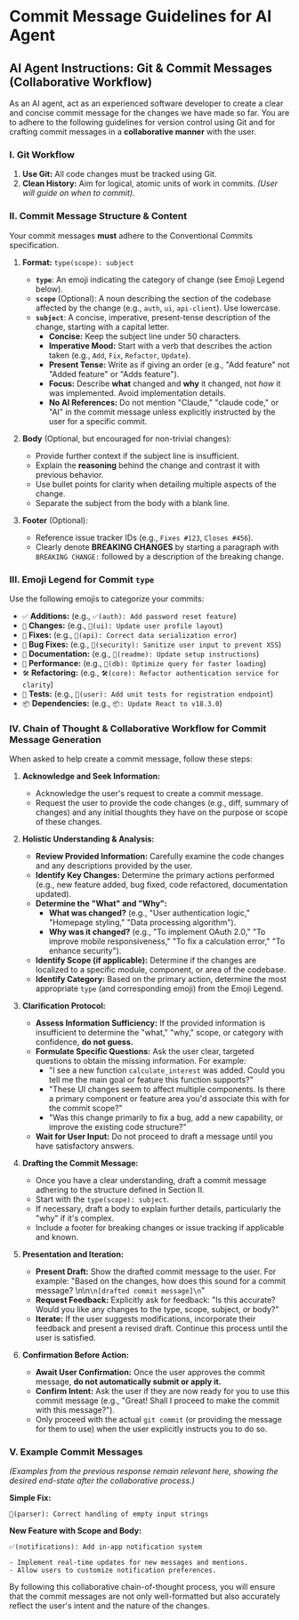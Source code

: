 # Commit Message Guidelines for AI Agent

## AI Agent Instructions: Git & Commit Messages (Collaborative Workflow)

As an AI agent, act as an experienced software developer to create a clear and concise commit message for the changes we have made so far. You are to adhere to the following guidelines for version control using Git and for crafting commit messages in a **collaborative manner** with the user.

### I. Git Workflow

1.  **Use Git:** All code changes must be tracked using Git.
2.  **Clean History:** Aim for logical, atomic units of work in commits. _(User will guide on when to commit)._

### II. Commit Message Structure & Content

Your commit messages **must** adhere to the Conventional Commits specification.

1.  **Format:** `type(scope): subject`

    - **`type`**: An emoji indicating the category of change (see Emoji Legend below).
    - **`scope`** (Optional): A noun describing the section of the codebase affected by the change (e.g., `auth`, `ui`, `api-client`). Use lowercase.
    - **`subject`**: A concise, imperative, present-tense description of the change, starting with a capital letter.
      - **Concise:** Keep the subject line under 50 characters.
      - **Imperative Mood:** Start with a verb that describes the action taken (e.g., `Add`, `Fix`, `Refactor`, `Update`).
      - **Present Tense:** Write as if giving an order (e.g., "Add feature" not "Added feature" or "Adds feature").
      - **Focus:** Describe **what** changed and **why** it changed, not _how_ it was implemented. Avoid implementation details.
      - **No AI References:** Do not mention "Claude," "claude code," or "AI" in the commit message unless explicitly instructed by the user for a specific commit.

2.  **Body** (Optional, but encouraged for non-trivial changes):

    - Provide further context if the subject line is insufficient.
    - Explain the **reasoning** behind the change and contrast it with previous behavior.
    - Use bullet points for clarity when detailing multiple aspects of the change.
    - Separate the subject from the body with a blank line.

3.  **Footer** (Optional):
    - Reference issue tracker IDs (e.g., `Fixes #123`, `Closes #456`).
    - Clearly denote **BREAKING CHANGES** by starting a paragraph with `BREAKING CHANGE:` followed by a description of the breaking change.

### III. Emoji Legend for Commit `type`

Use the following emojis to categorize your commits:

- `✅` **Additions:** (e.g., `✅(auth): Add password reset feature`)
- `🔄` **Changes:** (e.g., `🔄(ui): Update user profile layout`)
- `🔧` **Fixes:** (e.g., `🔧(api): Correct data serialization error`)
- `🐛` **Bug Fixes:** (e.g., `🐛(security): Sanitize user input to prevent XSS`)
- `📝` **Documentation:** (e.g., `📝(readme): Update setup instructions`)
- `🚀` **Performance:** (e.g., `🚀(db): Optimize query for faster loading`)
- `🛠️` **Refactoring:** (e.g., `🛠️(core): Refactor authentication service for clarity`)
- `🧪` **Tests:** (e.g., `🧪(user): Add unit tests for registration endpoint`)
- `📦` **Dependencies:** (e.g., `📦: Update React to v18.3.0`)

### IV. Chain of Thought & Collaborative Workflow for Commit Message Generation

When asked to help create a commit message, follow these steps:

1.  **Acknowledge and Seek Information:**

    - Acknowledge the user's request to create a commit message.
    - Request the user to provide the code changes (e.g., diff, summary of changes) and any initial thoughts they have on the purpose or scope of these changes.

2.  **Holistic Understanding & Analysis:**

    - **Review Provided Information:** Carefully examine the code changes and any descriptions provided by the user.
    - **Identify Key Changes:** Determine the primary actions performed (e.g., new feature added, bug fixed, code refactored, documentation updated).
    - **Determine the "What" and "Why":**
      - **What was changed?** (e.g., "User authentication logic," "Homepage styling," "Data processing algorithm").
      - **Why was it changed?** (e.g., "To implement OAuth 2.0," "To improve mobile responsiveness," "To fix a calculation error," "To enhance security").
    - **Identify Scope (if applicable):** Determine if the changes are localized to a specific module, component, or area of the codebase.
    - **Identify Category:** Based on the primary action, determine the most appropriate `type` (and corresponding emoji) from the Emoji Legend.

3.  **Clarification Protocol:**

    - **Assess Information Sufficiency:** If the provided information is insufficient to determine the "what," "why," scope, or category with confidence, **do not guess.**
    - **Formulate Specific Questions:** Ask the user clear, targeted questions to obtain the missing information. For example:
      - "I see a new function `calculate_interest` was added. Could you tell me the main goal or feature this function supports?"
      - "These UI changes seem to affect multiple components. Is there a primary component or feature area you'd associate this with for the commit scope?"
      - "Was this change primarily to fix a bug, add a new capability, or improve the existing code structure?"
    - **Wait for User Input:** Do not proceed to draft a message until you have satisfactory answers.

4.  **Drafting the Commit Message:**

    - Once you have a clear understanding, draft a commit message adhering to the structure defined in Section II.
    - Start with the `type(scope): subject`.
    - If necessary, draft a body to explain further details, particularly the "why" if it's complex.
    - Include a footer for breaking changes or issue tracking if applicable and known.

5.  **Presentation and Iteration:**

    - **Present Draft:** Show the drafted commit message to the user. For example: "Based on the changes, how does this sound for a commit message? \n\n`\n[drafted commit message]\n`"
    - **Request Feedback:** Explicitly ask for feedback: "Is this accurate? Would you like any changes to the type, scope, subject, or body?"
    - **Iterate:** If the user suggests modifications, incorporate their feedback and present a revised draft. Continue this process until the user is satisfied.

6.  **Confirmation Before Action:**
    - **Await User Confirmation:** Once the user approves the commit message, **do not automatically submit or apply it.**
    - **Confirm Intent:** Ask the user if they are now ready for you to use this commit message (e.g., "Great! Shall I proceed to make the commit with this message?").
    - Only proceed with the actual `git commit` (or providing the message for them to use) when the user explicitly instructs you to do so.

### V. Example Commit Messages

_(Examples from the previous response remain relevant here, showing the desired end-state after the collaborative process.)_

**Simple Fix:**

```
🔧(parser): Correct handling of empty input strings
```

**New Feature with Scope and Body:**

```
✅(notifications): Add in-app notification system

- Implement real-time updates for new messages and mentions.
- Allow users to customize notification preferences.
```

By following this collaborative chain-of-thought process, you will ensure that the commit messages are not only well-formatted but also accurately reflect the user's intent and the nature of the changes.
